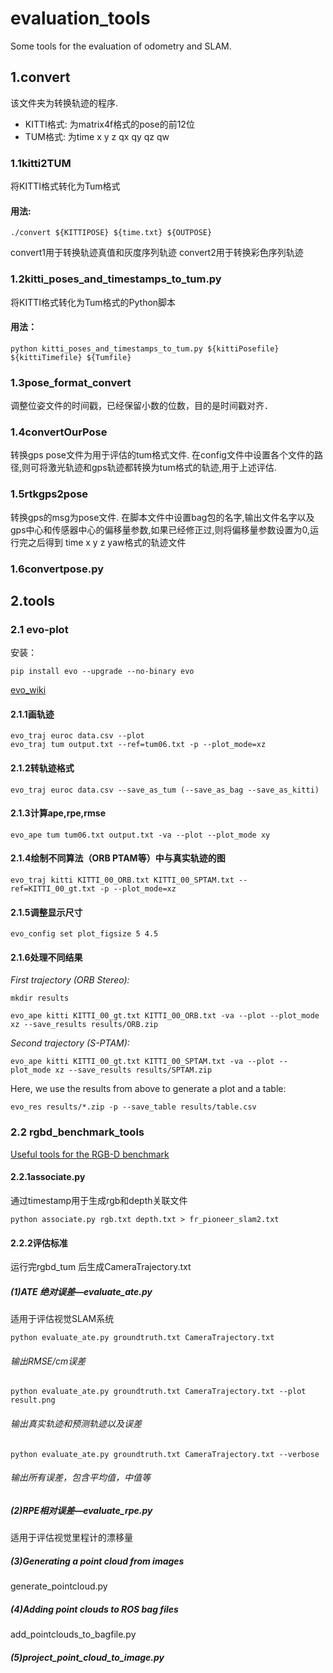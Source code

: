 # evaluation_tools
Some tools for the evaluation of odometry and SLAM.

## 1.convert
该文件夹为转换轨迹的程序.

- KITTI格式: 为matrix4f格式的pose的前12位
- TUM格式: 为time x y z qx qy qz qw

### 1.1kitti2TUM
将KITTI格式转化为Tum格式
#### 用法: 
```
./convert ${KITTIPOSE} ${time.txt} ${OUTPOSE}
```
convert1用于转换轨迹真值和灰度序列轨迹
convert2用于转换彩色序列轨迹
### 1.2kitti_poses_and_timestamps_to_tum.py
将KITTI格式转化为Tum格式的Python脚本
#### 用法：
```
python kitti_poses_and_timestamps_to_tum.py ${kittiPosefile} ${kittiTimefile} ${Tumfile}
```
### 1.3pose_format_convert
调整位姿文件的时间戳，已经保留小数的位数，目的是时间戳对齐．
### 1.4convertOurPose
转换gps pose文件为用于评估的tum格式文件. 在config文件中设置各个文件的路径,则可将激光轨迹和gps轨迹都转换为tum格式的轨迹,用于上述评估.
### 1.5rtkgps2pose
转换gps的msg为pose文件. 在脚本文件中设置bag包的名字,输出文件名字以及gps中心和传感器中心的偏移量参数,如果已经修正过,则将偏移量参数设置为0,运行完之后得到 time x y z yaw格式的轨迹文件
### 1.6convertpose.py


## 2.tools

### 2.1 evo-plot
安装：
```
pip install evo --upgrade --no-binary evo
```
[evo_wiki](https://github.com/MichaelGrupp/evo/wiki)
#### 2.1.1画轨迹
```
evo_traj euroc data.csv --plot
evo_traj tum output.txt --ref=tum06.txt -p --plot_mode=xz
```
#### 2.1.2转轨迹格式
```
evo_traj euroc data.csv --save_as_tum (--save_as_bag --save_as_kitti)
```
#### 2.1.3计算ape,rpe,rmse
```
evo_ape tum tum06.txt output.txt -va --plot --plot_mode xy
```
#### 2.1.4绘制不同算法（ORB PTAM等）中与真实轨迹的图
```
evo_traj kitti KITTI_00_ORB.txt KITTI_00_SPTAM.txt --ref=KITTI_00_gt.txt -p --plot_mode=xz
```
#### 2.1.5调整显示尺寸
```
evo_config set plot_figsize 5 4.5
```
#### 2.1.6处理不同结果

*First trajectory (ORB Stereo):*

```
mkdir results

evo_ape kitti KITTI_00_gt.txt KITTI_00_ORB.txt -va --plot --plot_mode xz --save_results results/ORB.zip
```

*Second trajectory (S-PTAM):*

```
evo_ape kitti KITTI_00_gt.txt KITTI_00_SPTAM.txt -va --plot --plot_mode xz --save_results results/SPTAM.zip
```

Here, we use the results from above to generate a plot and a table:

```
evo_res results/*.zip -p --save_table results/table.csv
```

### 2.2 rgbd_benchmark_tools
[Useful tools for the RGB-D benchmark](https://vision.in.tum.de/data/datasets/rgbd-dataset/tools#evaluation)
#### 2.2.1associate.py
通过timestamp用于生成rgb和depth关联文件

```
python associate.py rgb.txt depth.txt > fr_pioneer_slam2.txt
```

#### 2.2.2评估标准
运行完rgbd_tum 后生成CameraTrajectory.txt

##### (1)ATE 绝对误差—evaluate_ate.py
适用于评估视觉SLAM系统
```
python evaluate_ate.py groundtruth.txt CameraTrajectory.txt
````
###### 输出RMSE/cm误差

```
python evaluate_ate.py groundtruth.txt CameraTrajectory.txt --plot result.png
````
###### 输出真实轨迹和预测轨迹以及误差
```
python evaluate_ate.py groundtruth.txt CameraTrajectory.txt --verbose
```
###### 输出所有误差，包含平均值，中值等

##### (2)RPE相对误差—evaluate_rpe.py
适用于评估视觉里程计的漂移量
##### (3)Generating a point cloud from images
generate_pointcloud.py
##### (4)Adding point clouds to ROS bag files
add_pointclouds_to_bagfile.py
##### (5)project_point_cloud_to_image.py
